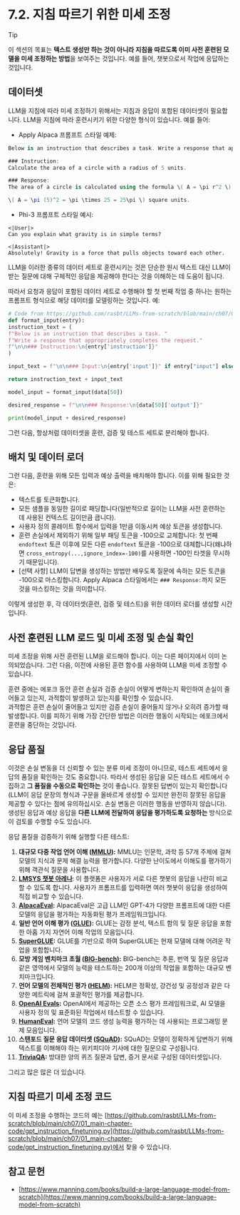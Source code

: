 # 7.2. 지침 따르기 위한 미세 조정

> [!TIP]
> 이 섹션의 목표는 **텍스트 생성만 하는 것이 아니라 지침을 따르도록 이미 사전 훈련된 모델을 미세 조정하는 방법**을 보여주는 것입니다. 예를 들어, 챗봇으로서 작업에 응답하는 것입니다.

## 데이터셋

LLM을 지침에 따라 미세 조정하기 위해서는 지침과 응답이 포함된 데이터셋이 필요합니다. LLM을 지침에 따라 훈련시키기 위한 다양한 형식이 있습니다. 예를 들어:

- Apply Alpaca 프롬프트 스타일 예제:
```csharp
Below is an instruction that describes a task. Write a response that appropriately completes the request.

### Instruction:
Calculate the area of a circle with a radius of 5 units.

### Response:
The area of a circle is calculated using the formula \( A = \pi r^2 \). Plugging in the radius of 5 units:

\( A = \pi (5)^2 = \pi \times 25 = 25\pi \) square units.
```
- Phi-3 프롬프트 스타일 예시:
```vbnet
<|User|>
Can you explain what gravity is in simple terms?

<|Assistant|>
Absolutely! Gravity is a force that pulls objects toward each other.
```
LLM을 이러한 종류의 데이터 세트로 훈련시키는 것은 단순한 원시 텍스트 대신 LLM이 받는 질문에 대해 구체적인 응답을 제공해야 한다는 것을 이해하는 데 도움이 됩니다.

따라서 요청과 응답이 포함된 데이터 세트로 수행해야 할 첫 번째 작업 중 하나는 원하는 프롬프트 형식으로 해당 데이터를 모델링하는 것입니다. 예:
```python
# Code from https://github.com/rasbt/LLMs-from-scratch/blob/main/ch07/01_main-chapter-code/ch07.ipynb
def format_input(entry):
instruction_text = (
f"Below is an instruction that describes a task. "
f"Write a response that appropriately completes the request."
f"\n\n### Instruction:\n{entry['instruction']}"
)

input_text = f"\n\n### Input:\n{entry['input']}" if entry["input"] else ""

return instruction_text + input_text

model_input = format_input(data[50])

desired_response = f"\n\n### Response:\n{data[50]['output']}"

print(model_input + desired_response)
```
그런 다음, 항상처럼 데이터셋을 훈련, 검증 및 테스트 세트로 분리해야 합니다.

## 배치 및 데이터 로더

그런 다음, 훈련을 위해 모든 입력과 예상 출력을 배치해야 합니다. 이를 위해 필요한 것은:

- 텍스트를 토큰화합니다.
- 모든 샘플을 동일한 길이로 패딩합니다(일반적으로 길이는 LLM을 사전 훈련하는 데 사용된 컨텍스트 길이만큼 큽니다).
- 사용자 정의 콜레이트 함수에서 입력을 1만큼 이동시켜 예상 토큰을 생성합니다.
- 훈련 손실에서 제외하기 위해 일부 패딩 토큰을 -100으로 교체합니다: 첫 번째 `endoftext` 토큰 이후에 모든 다른 `endoftext` 토큰을 -100으로 대체합니다(왜냐하면 `cross_entropy(...,ignore_index=-100)`를 사용하면 -100인 타겟을 무시하기 때문입니다).
- \[선택 사항\] LLM이 답변을 생성하는 방법만 배우도록 질문에 속하는 모든 토큰을 -100으로 마스킹합니다. Apply Alpaca 스타일에서는 `### Response:`까지 모든 것을 마스킹하는 것을 의미합니다.

이렇게 생성한 후, 각 데이터셋(훈련, 검증 및 테스트)을 위한 데이터 로더를 생성할 시간입니다.

## 사전 훈련된 LLM 로드 및 미세 조정 및 손실 확인

미세 조정을 위해 사전 훈련된 LLM을 로드해야 합니다. 이는 다른 페이지에서 이미 논의되었습니다. 그런 다음, 이전에 사용된 훈련 함수를 사용하여 LLM을 미세 조정할 수 있습니다.

훈련 중에는 에포크 동안 훈련 손실과 검증 손실이 어떻게 변하는지 확인하여 손실이 줄어들고 있는지, 과적합이 발생하고 있는지를 확인할 수 있습니다.\
과적합은 훈련 손실이 줄어들고 있지만 검증 손실이 줄어들지 않거나 오히려 증가할 때 발생합니다. 이를 피하기 위해 가장 간단한 방법은 이러한 행동이 시작되는 에포크에서 훈련을 중단하는 것입니다.

## 응답 품질

이것은 손실 변동을 더 신뢰할 수 있는 분류 미세 조정이 아니므로, 테스트 세트에서 응답의 품질을 확인하는 것도 중요합니다. 따라서 생성된 응답을 모든 테스트 세트에서 수집하고 **그 품질을 수동으로 확인하는** 것이 좋습니다. 잘못된 답변이 있는지 확인합니다(LLM이 응답 문장의 형식과 구문을 올바르게 생성할 수 있지만 완전히 잘못된 응답을 제공할 수 있다는 점에 유의하십시오. 손실 변동은 이러한 행동을 반영하지 않습니다).\
생성된 응답과 예상 응답을 **다른 LLM에 전달하여 응답을 평가하도록 요청하는** 방식으로 이 검토를 수행할 수도 있습니다.

응답 품질을 검증하기 위해 실행할 다른 테스트:

1. **대규모 다중 작업 언어 이해 (**[**MMLU**](https://arxiv.org/abs/2009.03300)**):** MMLU는 인문학, 과학 등 57개 주제에 걸쳐 모델의 지식과 문제 해결 능력을 평가합니다. 다양한 난이도에서 이해도를 평가하기 위해 객관식 질문을 사용합니다.
2. [**LMSYS 챗봇 아레나**](https://arena.lmsys.org): 이 플랫폼은 사용자가 서로 다른 챗봇의 응답을 나란히 비교할 수 있도록 합니다. 사용자가 프롬프트를 입력하면 여러 챗봇이 응답을 생성하여 직접 비교할 수 있습니다.
3. [**AlpacaEval**](https://github.com/tatsu-lab/alpaca_eval)**:** AlpacaEval은 고급 LLM인 GPT-4가 다양한 프롬프트에 대한 다른 모델의 응답을 평가하는 자동화된 평가 프레임워크입니다.
4. **일반 언어 이해 평가 (**[**GLUE**](https://gluebenchmark.com/)**):** GLUE는 감정 분석, 텍스트 함의 및 질문 응답을 포함한 아홉 가지 자연어 이해 작업의 모음입니다.
5. [**SuperGLUE**](https://super.gluebenchmark.com/)**:** GLUE를 기반으로 하여 SuperGLUE는 현재 모델에 대해 어려운 작업을 포함합니다.
6. **모방 게임 벤치마크 초월 (**[**BIG-bench**](https://github.com/google/BIG-bench)**):** BIG-bench는 추론, 번역 및 질문 응답과 같은 영역에서 모델의 능력을 테스트하는 200개 이상의 작업을 포함하는 대규모 벤치마크입니다.
7. **언어 모델의 전체적인 평가 (**[**HELM**](https://crfm.stanford.edu/helm/lite/latest/)**):** HELM은 정확성, 강건성 및 공정성과 같은 다양한 메트릭에 걸쳐 포괄적인 평가를 제공합니다.
8. [**OpenAI Evals**](https://github.com/openai/evals)**:** OpenAI에서 제공하는 오픈 소스 평가 프레임워크로, AI 모델을 사용자 정의 및 표준화된 작업에서 테스트할 수 있습니다.
9. [**HumanEval**](https://github.com/openai/human-eval)**:** 언어 모델의 코드 생성 능력을 평가하는 데 사용되는 프로그래밍 문제 모음입니다.
10. **스탠포드 질문 응답 데이터셋 (**[**SQuAD**](https://rajpurkar.github.io/SQuAD-explorer/)**):** SQuAD는 모델이 정확하게 답변하기 위해 텍스트를 이해해야 하는 위키피디아 기사에 대한 질문으로 구성됩니다.
11. [**TriviaQA**](https://nlp.cs.washington.edu/triviaqa/)**:** 방대한 양의 퀴즈 질문과 답변, 증거 문서로 구성된 데이터셋입니다.

그리고 많은 많은 더 있습니다.

## 지침 따르기 미세 조정 코드

이 미세 조정을 수행하는 코드의 예는 [https://github.com/rasbt/LLMs-from-scratch/blob/main/ch07/01_main-chapter-code/gpt_instruction_finetuning.py](https://github.com/rasbt/LLMs-from-scratch/blob/main/ch07/01_main-chapter-code/gpt_instruction_finetuning.py)에서 찾을 수 있습니다.

## 참고 문헌

- [https://www.manning.com/books/build-a-large-language-model-from-scratch](https://www.manning.com/books/build-a-large-language-model-from-scratch)
